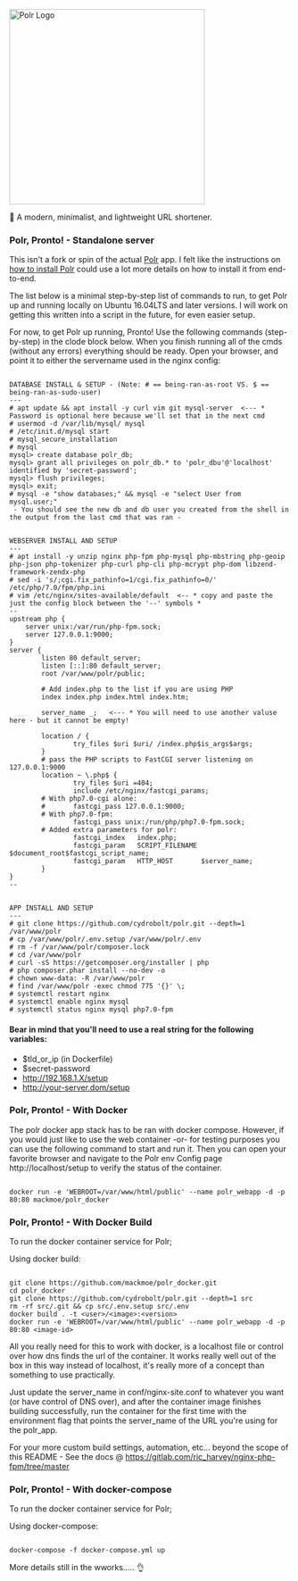 <img src="https://i.imgur.com/ckI6GTu.png" width="350px" alt="Polr Logo" />


:aerial_tramway: A modern, minimalist, and lightweight URL shortener.



### Polr, Pronto! - Standalone server

This isn't a fork or spin of the actual [Polr](https://github.com/cydrobolt/polr) app. I felt like the instructions on [how to install Polr](http://docs.polrproject.org/en/latest/user-guide/installation/) could use a lot more details on how to install it from end-to-end. 

The list below is a minimal step-by-step list of commands to run, to get Polr up and running locally on Ubuntu 16.04LTS and later versions. I will work on getting this written into a script in the future, for even easier setup.

For now, to get Polr up running, Pronto! Use the following commands (step-by-step) in the clode block below. When you finish running all of the cmds (without any errors) everything should be ready. Open your browser, and point it to either the servername used in the nginx config:


```

DATABASE INSTALL & SETUP - (Note: # == being-ran-as-root VS. $ == being-ran-as-sudo-user)
---
# apt update && apt install -y curl vim git mysql-server  <--- * Password is optional here because we'll set that in the next cmd
# usermod -d /var/lib/mysql/ mysql
# /etc/init.d/mysql start
# mysql_secure_installation
# mysql 
mysql> create database polr_db;
mysql> grant all privileges on polr_db.* to 'polr_dbu'@'localhost' identified by 'secret-password';
mysql> flush privileges;
mysql> exit;
# mysql -e "show databases;" && mysql -e "select User from mysql.user;"
 - You should see the new db and db user you created from the shell in the output from the last cmd that was ran -


WEBSERVER INSTALL AND SETUP
---
# apt install -y unzip nginx php-fpm php-mysql php-mbstring php-geoip php-json php-tokenizer php-curl php-cli php-mcrypt php-dom libzend-framework-zendx-php
# sed -i 's/;cgi.fix_pathinfo=1/cgi.fix_pathinfo=0/' /etc/php/7.0/fpm/php.ini
# vim /etc/nginx/sites-available/default  <-- * copy and paste the just the config block between the '--' symbols *
--
upstream php {
    server unix:/var/run/php-fpm.sock;
    server 127.0.0.1:9000;
}
server {
        listen 80 default_server;
        listen [::]:80 default_server;
        root /var/www/polr/public;
        
        # Add index.php to the list if you are using PHP
        index index.php index.html index.htm;
        
        server_name _;   <--- * You will need to use another valuse here - but it cannot be empty!
        
        location / {
                try_files $uri $uri/ /index.php$is_args$args;
        }
        # pass the PHP scripts to FastCGI server listening on 127.0.0.1:9000
        location ~ \.php$ {
                try_files $uri =404;
                include /etc/nginx/fastcgi_params;
        # With php7.0-cgi alone:
        #       fastcgi_pass 127.0.0.1:9000;
        # With php7.0-fpm:
                fastcgi_pass unix:/run/php/php7.0-fpm.sock;
        # Added extra parameters for polr:
                fastcgi_index   index.php;
                fastcgi_param   SCRIPT_FILENAME $document_root$fastcgi_script_name;
                fastcgi_param   HTTP_HOST       $server_name;
        }
}
--


APP INSTALL AND SETUP
---
# git clone https://github.com/cydrobolt/polr.git --depth=1 /var/www/polr
# cp /var/www/polr/.env.setup /var/www/polr/.env
# rm -f /var/www/polr/composer.lock
# cd /var/www/polr
# curl -sS https://getcomposer.org/installer | php
# php composer.phar install --no-dev -o
# chown www-data: -R /var/www/polr
# find /var/www/polr -exec chmod 775 '{}' \;
# systemctl restart nginx
# systemctl enable nginx mysql
# systemctl status nginx mysql php7.0-fpm

```


#### Bear in mind that you'll need to use a real string for the following variables:
 - $tld_or_ip (in Dockerfile)
 - $secret-password
 - http://192.168.1.X/setup
 - http://your-server.dom/setup


### Polr, Pronto! - With Docker

The polr docker app stack has to be ran with docker compose. However, if you would just like to use the web container -or- for testing purposes you can use the following command to start and run it. Then you can open your favorite browser and navigate to the Polr env Config page http://localhost/setup to verify the status of the container.

```

docker run -e 'WEBROOT=/var/www/html/public' --name polr_webapp -d -p 80:80 mackmoe/polr_docker

```



### Polr, Pronto! - With Docker Build

To run the docker container service for Polr; 

Using docker build:

```

git clone https://github.com/mackmoe/polr_docker.git
cd polr_docker
git clone https://github.com/cydrobolt/polr.git --depth=1 src
rm -rf src/.git && cp src/.env.setup src/.env
docker build . -t <user>/<image>:<version>
docker run -e 'WEBROOT=/var/www/html/public' --name polr_webapp -d -p 80:80 <image-id>

```

All you really need for this to work with docker, is a localhost file or control over how dns finds the url of the container. It works really well out of the box in this way instead of localhost, it's really more of a concept than something to use practically. 

Just update the server_name in conf/nginx-site.conf to whatever you want (or have control of DNS over), and after the container image finishes building successfully, run the container for the first time with the environment flag that points the server_name of the URL you're using for the polr_app. 

For your more custom build settings, automation, etc... beyond the scope of this README - See the docs @ https://gitlab.com/ric_harvey/nginx-php-fpm/tree/master



### Polr, Pronto! - With docker-compose

To run the docker container service for Polr; 

Using docker-compose:

```

docker-compose -f docker-compose.yml up

```

More details still in the wworks..... 👌
